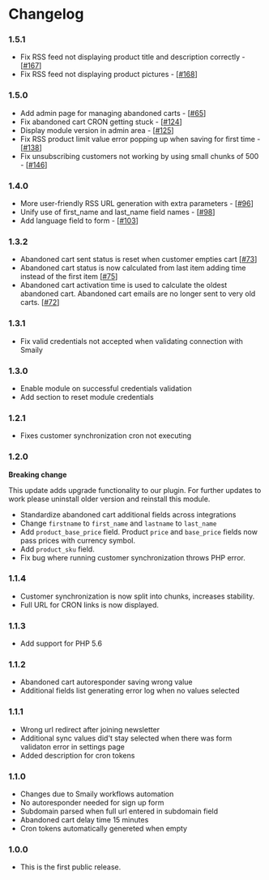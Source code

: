 # Changelog

### 1.5.1

- Fix RSS feed not displaying product title and description correctly - [[#167](https://github.com/sendsmaily/smaily-opencart-module/issues/167)]
- Fix RSS feed not displaying product pictures - [[#168](https://github.com/sendsmaily/smaily-opencart-module/issues/168)]

### 1.5.0

- Add admin page for managing abandoned carts - [[#65](https://github.com/sendsmaily/smaily-opencart-module/issues/65)]
- Fix abandoned cart CRON getting stuck - [[#124](https://github.com/sendsmaily/smaily-opencart-module/issues/124)]
- Display module version in admin area - [[#125](https://github.com/sendsmaily/smaily-opencart-module/issues/125)]
- Fix RSS product limit value error popping up when saving for first time - [[#138](https://github.com/sendsmaily/smaily-opencart-module/issues/138)]
- Fix unsubscribing customers not working by using small chunks of 500 - [[#146](https://github.com/sendsmaily/smaily-opencart-module/pull/146)]

### 1.4.0

- More user-friendly RSS URL generation with extra parameters - [[#96](https://github.com/sendsmaily/smaily-opencart-module/pull/96)]
- Unify use of first_name and last_name field names - [[#98](https://github.com/sendsmaily/smaily-opencart-module/pull/98)]
- Add language field to form - [[#103](https://github.com/sendsmaily/smaily-opencart-module/pull/103)]

### 1.3.2

- Abandoned cart sent status is reset when customer empties cart [[#73](https://github.com/sendsmaily/smaily-opencart-module/issues/73)]
- Abandoned cart status is now calculated from last item adding time instead of the first item [[#75](https://github.com/sendsmaily/smaily-opencart-module/issues/75)]
- Abandoned cart activation time is used to calculate the oldest abandoned cart. Abandoned cart emails are no longer sent to very old carts. [[#72](https://github.com/sendsmaily/smaily-opencart-module/issues/72)]

### 1.3.1

- Fix valid credentials not accepted when validating connection with Smaily

### 1.3.0

- Enable module on successful credentials validation
- Add section to reset module credentials

### 1.2.1

- Fixes customer synchronization cron not executing

### 1.2.0

**Breaking change**

This update adds upgrade functionality to our plugin.
For further updates to work please uninstall older version and reinstall this module.

- Standardize abandoned cart additional fields across integrations
- Change `firstname` to `first_name` and `lastname` to `last_name`
- Add `product_base_price` field. Product `price` and `base_price` fields now pass prices with currency symbol.
- Add `product_sku` field.
- Fix bug where running customer synchronization throws PHP error.

### 1.1.4

- Customer synchronization is now split into chunks, increases stability.
- Full URL for CRON links is now displayed.

### 1.1.3

- Add support for PHP 5.6

### 1.1.2

- Abandoned cart autoresponder saving wrong value
- Additional fields list generating error log when no values selected

### 1.1.1

- Wrong url redirect after joining newsletter
- Additional sync values did't stay selected when there was form validaton error in settings page
- Added description for cron tokens

### 1.1.0

- Changes due to Smaily workflows automation
- No autoresponder needed for sign up form
- Subdomain parsed when full url entered in subdomain field
- Abandoned cart delay time 15 minutes
- Cron tokens automatically genereted when empty

### 1.0.0

- This is the first public release.
